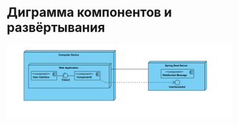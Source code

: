 # Диграмма компонентов и развёртывания

![Диаграмма компонентов и раззвёртывания](https://github.com/MichaelSemenov/RealChat/blob/main/Diagrams/Images/DeploymentAndComponent.jpg)

